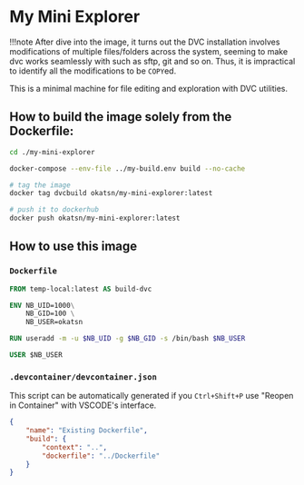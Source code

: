 # My Mini Explorer

!!!note 
    After dive into the image, it turns out the DVC installation involves modifications of multiple files/folders across the system, seeming to make dvc works seamlessly with such as sftp, git and so on. 
    Thus, it is impractical to identify all the modifications to be `COPY`ed.

This is a minimal machine for file editing and exploration with DVC utilities.



## How to build the image solely from the Dockerfile:

```bash
cd ./my-mini-explorer

docker-compose --env-file ../my-build.env build --no-cache

# tag the image 
docker tag dvcbuild okatsn/my-mini-explorer:latest

# push it to dockerhub
docker push okatsn/my-mini-explorer:latest
```

## How to use this image

### `Dockerfile`

```dockerfile
FROM temp-local:latest AS build-dvc

ENV NB_UID=1000\
    NB_GID=100 \
    NB_USER=okatsn

RUN useradd -m -u $NB_UID -g $NB_GID -s /bin/bash $NB_USER

USER $NB_USER
```

### `.devcontainer/devcontainer.json`

This script can be automatically generated if you `Ctrl+Shift+P` use "Reopen in Container" with VSCODE's interface.

```json
{
	"name": "Existing Dockerfile",
	"build": {
		"context": "..",
		"dockerfile": "../Dockerfile"
	}
}

```